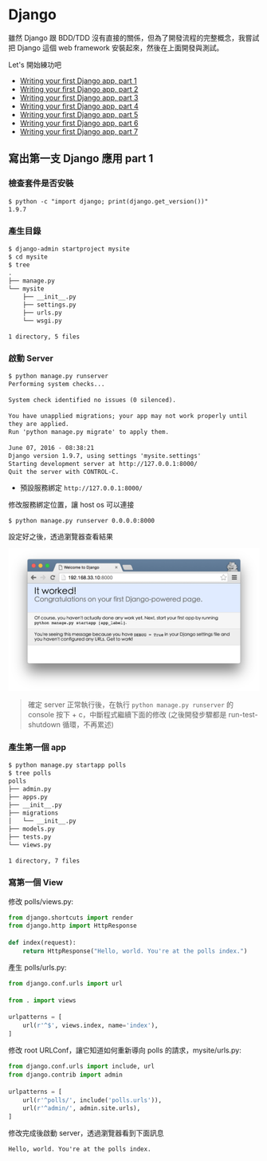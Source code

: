 # Django

雖然 Django 跟 BDD/TDD 沒有直接的關係，但為了開發流程的完整概念，我嘗試把 Django 這個 web framework 安裝起來，然後在上面開發與測試。

Let's 開始練功吧

- [Writing your first Django app, part 1](https://docs.djangoproject.com/en/1.9/intro/tutorial01/)
- [Writing your first Django app, part 2](https://docs.djangoproject.com/en/1.9/intro/tutorial02/)
- [Writing your first Django app, part 3](https://docs.djangoproject.com/en/1.9/intro/tutorial03/)
- [Writing your first Django app, part 4](https://docs.djangoproject.com/en/1.9/intro/tutorial04/)
- [Writing your first Django app, part 5](https://docs.djangoproject.com/en/1.9/intro/tutorial05/)
- [Writing your first Django app, part 6](https://docs.djangoproject.com/en/1.9/intro/tutorial06/)
- [Writing your first Django app, part 7](https://docs.djangoproject.com/en/1.9/intro/tutorial07/)

## 寫出第一支 Django 應用 part 1

### 檢查套件是否安裝
```shell
$ python -c "import django; print(django.get_version())"
1.9.7
```

### 產生目錄

```shell
$ django-admin startproject mysite
$ cd mysite
$ tree
.
├── manage.py
└── mysite
    ├── __init__.py
    ├── settings.py
    ├── urls.py
    └── wsgi.py

1 directory, 5 files
```

###  啟動 Server

```shell
$ python manage.py runserver
Performing system checks...

System check identified no issues (0 silenced).

You have unapplied migrations; your app may not work properly until they are applied.
Run 'python manage.py migrate' to apply them.

June 07, 2016 - 08:38:21
Django version 1.9.7, using settings 'mysite.settings'
Starting development server at http://127.0.0.1:8000/
Quit the server with CONTROL-C.
```
- 預設服務綁定 `http://127.0.0.1:8000/`
 
修改服務綁定位置，讓 host os 可以連接
```shell
$ python manage.py runserver 0.0.0.0:8000
```

設定好之後，透過瀏覽器查看結果

![Welcome to Django](welcome2django.png)

> 確定 server 正常執行後，在執行 `python manage.py runserver` 的 console 按下 <ctrl> + c，中斷程式繼續下面的修改 (之後開發步驟都是 run-test-shutdown 循環，不再累述)

### 產生第一個 app

```shell
$ python manage.py startapp polls
$ tree polls
polls
├── admin.py
├── apps.py
├── __init__.py
├── migrations
│   └── __init__.py
├── models.py
├── tests.py
└── views.py

1 directory, 7 files
```

### 寫第一個 View

修改 polls/views.py:
```python
from django.shortcuts import render
from django.http import HttpResponse

def index(request):
    return HttpResponse("Hello, world. You're at the polls index.")
```

產生 polls/urls.py:
```python
from django.conf.urls import url

from . import views

urlpatterns = [
    url(r'^$', views.index, name='index'),
]
```

修改 root URLConf，讓它知道如何重新導向 polls 的請求，mysite/urls.py:
```python
from django.conf.urls import include, url
from django.contrib import admin

urlpatterns = [
    url(r'^polls/', include('polls.urls')),
    url(r'^admin/', admin.site.urls),
]
```

修改完成後啟動 server，透過瀏覽器看到下面訊息
```
Hello, world. You're at the polls index.
```
